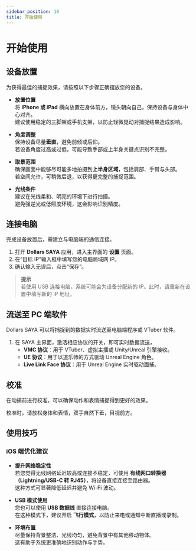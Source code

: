 ```yaml
---
sidebar_position: 10
title: 开始使用
---	
```


# 开始使用

## 设备放置

为获得最佳的捕捉效果，请按照以下步骤正确摆放您的设备。

- **放置位置**  
  将 **iPhone 或 iPad** 横向放置在身体前方，镜头朝向自己，保持设备与身体中心对齐。  
  建议使用稳定的三脚架或手机支架，以防止轻微晃动对捕捉结果造成影响。

- **角度调整**  
  保持设备尽量**垂直**，避免前倾或后仰。  
  若设备角度过高或过低，可能导致手部或上半身关键点识别不完整。

- **取景范围**  
  确保画面中能够尽可能多地拍摄到**上半身区域**，包括肩部、手臂与头部。  
  若空间允许，可稍微后退，以获得更完整的捕捉范围。

- **光线条件**  
  建议在光线柔和、明亮的环境下进行拍摄。  
  避免强逆光或低照度环境，这会影响识别精度。

## 连接电脑

完成设备放置后，需建立与电脑端的通信连接。

1. 打开 **Dollars SAYA** 应用，进入主界面的 **设置** 页面。  
2. 在“目标 IP”输入框中填写您的电脑局域网 IP。  
3. 确认输入无误后，点击“保存”。  

> **提示**  
> 若使用 USB 连接电脑，系统可能会为设备分配新的 IP。此时，请重新在设置中填写新的 IP 地址。

## 流送至 PC 端软件

Dollars SAYA 可以将捕捉到的数据实时流送至电脑端程序或 VTuber 软件。

1. 在 SAYA 主界面，激活相应协议的开关，即可实时数据流送，
   - **VMC 协议**：用于 VTuber、虚拟主播或 Unity/Unreal 引擎接收。  
   - **UE 协议**：用于以道乐师的方式驱动 Unreal Engine 角色。
   - **Live Link Face 协议**：用于 Unreal Engine 实时驱动面捕。  

## 校准

在动捕前进行校准，可以确保动作和表情捕捉得到更好的效果。

校准时，请放松身体和表情，双手自然下垂，目视前方。

## 使用技巧

### iOS 端优化建议

- **提升网络稳定性**  
  若您觉得无线网络延迟较高或连接不稳定，可使用 **有线网口转换器（Lightning/USB-C 转 RJ45）**，将设备直接连接至路由器。  
  这种方式可显著降低延迟并避免 Wi-Fi 波动。

- **USB 模式使用**  
  您也可以使用 **USB 数据线** 直接连接电脑。  
  在这种模式下，建议开启 **飞行模式**，以防止来电或通知中断直播或录制。

- **环境布置**  
  尽量保持背景整洁、光线均匀，避免背景中有其他移动物体。  
  这有助于系统更准确地识别动作与手势。
